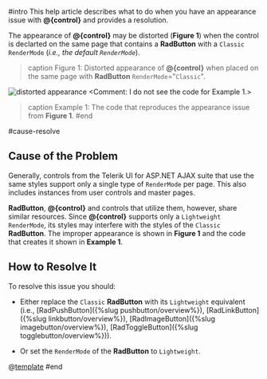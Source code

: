 #intro
This help article describes what to do when you have an appearance issue with **@{control}** and provides a resolution.

The appearance of **@{control}** may be distorted (**Figure 1**) when the control is declarted on the same page that contains a **RadButton** with a `Classic` `RenderMode` (*i.e., the default `RenderMode`*).

>caption Figure 1: Distorted appearance of **@{control}** when placed on the same page with **RadButton** `RenderMode`="`Classic`".

![distorted appearance](images/distorted-appearance.png)
<Comment: I do not see the code for Example 1.>
>caption Example 1: The code that reproduces the appearance issue from **Figure 1**.
#end

#cause-resolve
## Cause of the Problem

Generally, controls from the Telerik UI for ASP.NET AJAX suite that use the same styles support only a single type of `RenderMode` per page. This also includes instances from user controls and master pages.

**RadButton**, **@{control}** and controls that utilize them, however, share similar resources. Since **@{control}** supports only a `Lightweight` `RenderMode`, its styles may interfere with the styles of the `Classic` **RadButton**. The improper appearance is shown in **Figure 1** and the code that creates it shown in **Example 1**.

## How to Resolve It

To resolve this issue you should:

* Either replace the `Classic` **RadButton** with its `Lightweight` equivalent (i.e., [RadPushButton]({%slug pushbutton/overview%}), [RadLinkButton]({%slug linkbutton/overview%}), [RadImageButton]({%slug imagebutton/overview%}), [RadToggleButton]({%slug togglebutton/overview%})).

* Or set the `RenderMode` of the **RadButton** to `Lightweight`.

@[template](/_templates/button/render-modes.md#set-render-mode)
#end


